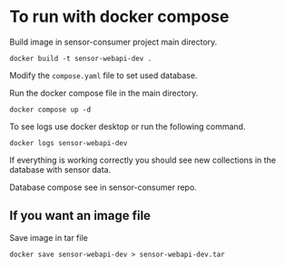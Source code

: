 # To run with docker compose

Build image in sensor-consumer project main directory.
```
docker build -t sensor-webapi-dev .
```
Modify the `compose.yaml` file to set used database.

Run the docker compose file in the main directory.
```
docker compose up -d
```
To see logs use docker desktop or run the following command.
```
docker logs sensor-webapi-dev
```
If everything is working correctly you should see new collections in the database with sensor data.

Database compose see in sensor-consumer repo.

## If you want an image file 
Save image in tar file
```
docker save sensor-webapi-dev > sensor-webapi-dev.tar
```